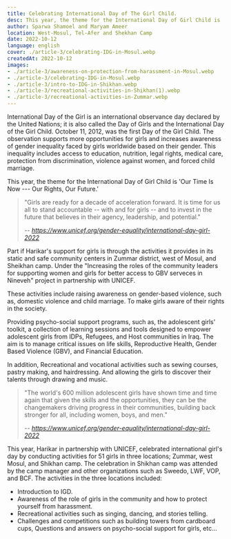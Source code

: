 ```yaml
---
title: Celebrating International Day of The Girl Child.
desc: This year, the theme for the International Day of Girl Child is 'Our Time Is Now --- Our Rights, Our Future.'
author: Sparwa Shamoel and Maryam Ameer
location: West-Mosul, Tel-Afer and Shekhan Camp
date: 2022-10-12
language: english
cover: ./article-3/celebrating-IDG-in-Mosul.webp
createdAt: 2022-10-12
images:
- ./article-3/awareness-on-protection-from-harassment-in-Mosul.webp
- ./article-3/celebrating-IDG-in-Mosul.webp
- ./article-3/intro-to-IDG-in-Shikhan.webp
- ./article-3/recreational-activities-in-Shikhan(1).webp
- ./article-3/recreational-activities-in-Zummar.webp
---
```


International Day of the Girl is an international observance day
declared by the United Nations; it is also called the Day of Girls and
the International Day of the Girl Child. October 11, 2012, was the first
Day of the Girl Child. The observation supports more opportunities for
girls and increases awareness of gender inequality faced by girls
worldwide based on their gender. This inequality includes access to
education, nutrition, legal rights, medical care, protection from
discrimination, violence against women, and forced child marriage.

This year, the theme for the International Day of Girl
Child is 'Our Time Is Now --- Our Rights, Our Future.'

> "Girls are ready for a decade of acceleration forward. It is time for us all to stand accountable -- with and for girls -- and to invest in the future that believes in their agency, leadership, and potential."
>
> -- <cite>https://www.unicef.org/gender-equality/international-day-girl-2022</cite>

Part if Harikar's support for girls is through the activities it
provides in its static and safe community centers in Zummar district,
west of Mosul, and Sheikhan camp. Under the "Increasing the roles of
the community leaders for supporting women and girls for better access
to GBV serveces in Nineveh" project in partnership with UNICEF.

These activities include raising awareness on gender-based violence,
such as, domestic violence and child marriage. To make girls aware of
their rights in the society.

Providing psycho-social support programs, such as, the adolescent
girls' toolkit, a collection of learning sessions and tools designed to
empower adolescent girls from IDPs, Refugees, and Host communities in
Iraq. The aim is to manage critical issues on life skills, Reproductive
Health, Gender Based Violence (GBV), and Financial Education.

In addition, Recreational and vocational activities such as sewing
courses, pastry making, and hairdressing. And allowing the girls to
discover their talents through drawing and music.

> "The world's 600 million adolescent girls have shown time and time again that given the skills and the opportunities, they can be the changemakers driving progress in their communities, building back stronger for all, including women, boys, and men."
>
> -- <cite>https://www.unicef.org/gender-equality/international-day-girl-2022</cite>

This year, Harikar in partnership with UNICEF, celebrated international
girl's day by conducting activities for 51 girls in three locations;
Zummar, west Mosul, and Shikhan camp. The celebration in Shikhan camp
was attended by the camp manager and other organizations such as Sweedo,
LWF, VOP, and BCF. The activities in the three locations included:

- Introduction to IGD.
- Awareness of the role of girls in the community and how to protect yourself from harassment.
- Recreational activities such as singing, dancing, and stories telling.
- Challenges and competitions such as building towers from cardboard cups, Questions and answers on psycho-social support for girls, etc...
